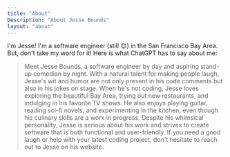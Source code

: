 ```yaml
---
title: "About"
Description: "About Jesse Bounds"
layout: "about"
---
```

I'm Jesse! I'm a software engineer (still 😊) in the San Francisco Bay Area. But, don't take my word for it! Here is what ChatGPT has to say about me:

> Meet Jesse Bounds, a software engineer by day and aspiring stand-up comedian by night. With a natural talent for making people laugh, Jesse's wit and humor are not only present in his code comments but also in his jokes on stage. When he's not coding, Jesse loves exploring the beautiful Bay Area, trying out new restaurants, and indulging in his favorite TV shows. He also enjoys playing guitar, reading sci-fi novels, and experimenting in the kitchen, even though his culinary skills are a work in progress. Despite his whimsical personality, Jesse is serious about his work and strives to create software that is both functional and user-friendly. If you need a good laugh or help with your latest coding project, don't hesitate to reach out to Jesse on his website.



